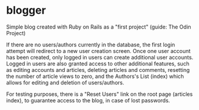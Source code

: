 # blogger
Simple blog created with Ruby on Rails as a "first project" (guide: The Odin Project)

If there are no users/authors currently in the database, the first login attempt will redirect to a new user creation screen.  Once one user account has been created, only logged in users can create additional user accounts.  Logged in users are also granted access to other additional features, such as editing accounts and articles, deleting articles and comments, resetting the number of article views to zero, and the Authors's List (index) which allows for editing and deletion of users/authors.

For testing purposes, there is a "Reset Users" link on the root page (articles index), to guarantee access to the blog, in case of lost passwords.
